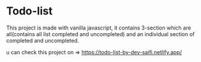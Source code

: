 # Todo-list
This project is made with vanilla javascript, it contains 3-section which are all(contains all list completed and uncompleted) and an individual section of completed and uncompleted.

u can check this project on => https://todo-list-by-dev-saifi.netlify.app/
